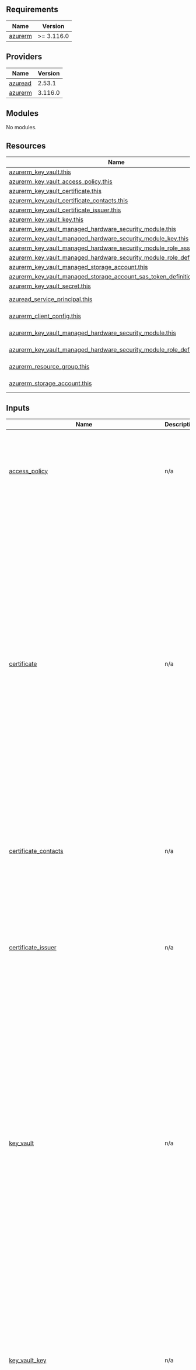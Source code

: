 ## Requirements

| Name | Version |
|------|---------|
| <a name="requirement_azurerm"></a> [azurerm](#requirement\_azurerm) | >= 3.116.0 |

## Providers

| Name | Version |
|------|---------|
| <a name="provider_azuread"></a> [azuread](#provider\_azuread) | 2.53.1 |
| <a name="provider_azurerm"></a> [azurerm](#provider\_azurerm) | 3.116.0 |

## Modules

No modules.

## Resources

| Name | Type |
|------|------|
| [azurerm_key_vault.this](https://registry.terraform.io/providers/hashicorp/azurerm/latest/docs/resources/key_vault) | resource |
| [azurerm_key_vault_access_policy.this](https://registry.terraform.io/providers/hashicorp/azurerm/latest/docs/resources/key_vault_access_policy) | resource |
| [azurerm_key_vault_certificate.this](https://registry.terraform.io/providers/hashicorp/azurerm/latest/docs/resources/key_vault_certificate) | resource |
| [azurerm_key_vault_certificate_contacts.this](https://registry.terraform.io/providers/hashicorp/azurerm/latest/docs/resources/key_vault_certificate_contacts) | resource |
| [azurerm_key_vault_certificate_issuer.this](https://registry.terraform.io/providers/hashicorp/azurerm/latest/docs/resources/key_vault_certificate_issuer) | resource |
| [azurerm_key_vault_key.this](https://registry.terraform.io/providers/hashicorp/azurerm/latest/docs/resources/key_vault_key) | resource |
| [azurerm_key_vault_managed_hardware_security_module.this](https://registry.terraform.io/providers/hashicorp/azurerm/latest/docs/resources/key_vault_managed_hardware_security_module) | resource |
| [azurerm_key_vault_managed_hardware_security_module_key.this](https://registry.terraform.io/providers/hashicorp/azurerm/latest/docs/resources/key_vault_managed_hardware_security_module_key) | resource |
| [azurerm_key_vault_managed_hardware_security_module_role_assignment.this](https://registry.terraform.io/providers/hashicorp/azurerm/latest/docs/resources/key_vault_managed_hardware_security_module_role_assignment) | resource |
| [azurerm_key_vault_managed_hardware_security_module_role_definition.this](https://registry.terraform.io/providers/hashicorp/azurerm/latest/docs/resources/key_vault_managed_hardware_security_module_role_definition) | resource |
| [azurerm_key_vault_managed_storage_account.this](https://registry.terraform.io/providers/hashicorp/azurerm/latest/docs/resources/key_vault_managed_storage_account) | resource |
| [azurerm_key_vault_managed_storage_account_sas_token_definition.this](https://registry.terraform.io/providers/hashicorp/azurerm/latest/docs/resources/key_vault_managed_storage_account_sas_token_definition) | resource |
| [azurerm_key_vault_secret.this](https://registry.terraform.io/providers/hashicorp/azurerm/latest/docs/resources/key_vault_secret) | resource |
| [azuread_service_principal.this](https://registry.terraform.io/providers/hashicorp/azuread/latest/docs/data-sources/service_principal) | data source |
| [azurerm_client_config.this](https://registry.terraform.io/providers/hashicorp/azurerm/latest/docs/data-sources/client_config) | data source |
| [azurerm_key_vault_managed_hardware_security_module.this](https://registry.terraform.io/providers/hashicorp/azurerm/latest/docs/data-sources/key_vault_managed_hardware_security_module) | data source |
| [azurerm_key_vault_managed_hardware_security_module_role_definition.this](https://registry.terraform.io/providers/hashicorp/azurerm/latest/docs/data-sources/key_vault_managed_hardware_security_module_role_definition) | data source |
| [azurerm_resource_group.this](https://registry.terraform.io/providers/hashicorp/azurerm/latest/docs/data-sources/resource_group) | data source |
| [azurerm_storage_account.this](https://registry.terraform.io/providers/hashicorp/azurerm/latest/docs/data-sources/storage_account) | data source |

## Inputs

| Name | Description | Type | Default | Required |
|------|-------------|------|---------|:--------:|
| <a name="input_access_policy"></a> [access\_policy](#input\_access\_policy) | n/a | <pre>list(object({<br>    id                      = number<br>    key_vault_id            = any<br>    application_id          = optional(string)<br>    certificate_permissions = optional(list(string))<br>    key_permissions         = optional(list(string))<br>    secret_permissions      = optional(list(string))<br>    storage_permissions     = optional(list(string))<br>  }))</pre> | `[]` | no |
| <a name="input_certificate"></a> [certificate](#input\_certificate) | n/a | <pre>list(object({<br>    id           = number<br>    key_vault_id = any<br>    name         = string<br>    tags         = optional(map(string))<br>    certificate = optional(list(object({<br>      contents = string<br>      password = optional(string)<br>    })))<br>    certificate_policy = optional(list(object({<br>      issuer_parameters_name = string<br>      key_properties = list(object({<br>        key_type   = string<br>        reuse_key  = bool<br>        exportable = bool<br>        key_size   = optional(number)<br>        curve      = optional(string)<br>      }))<br>      lifetime_action = list(object({<br>        action_type                 = string<br>        trigger_days_before_expiry  = optional(number)<br>        trigger_lifetime_percentage = optional(number)<br>      }))<br>      secret_properties_content_type = string<br>      x509_certificate_properties = optional(list(object({<br>        key_usage          = list(string)<br>        validity_in_months = number<br>        subject            = string<br>        extended_key_usage = optional(list(string))<br>        subject_alternative_names = optional(list(object({<br>          dns_names = optional(list(string))<br>          emails    = optional(list(string))<br>          upns      = optional(list(string))<br>        })))<br>      })))<br>    })))<br>  }))</pre> | `[]` | no |
| <a name="input_certificate_contacts"></a> [certificate\_contacts](#input\_certificate\_contacts) | n/a | <pre>list(object({<br>    id           = number<br>    key_vault_id = any<br>    contact = list(object({<br>      email = string<br>      name  = optional(string)<br>      phone = optional(string)<br>    }))<br>  }))</pre> | `[]` | no |
| <a name="input_certificate_issuer"></a> [certificate\_issuer](#input\_certificate\_issuer) | n/a | <pre>list(object({<br>    id            = number<br>    key_vault_id  = any<br>    name          = string<br>    provider_name = string<br>    org_id        = optional(string)<br>    account_id    = optional(string)<br>    password      = optional(string)<br>    admin = optional(list(object({<br>      email_address = string<br>      first_name    = optional(string)<br>      last_name     = optional(string)<br>      phone         = optional(string)<br>    })))<br>  }))</pre> | `[]` | no |
| <a name="input_key_vault"></a> [key\_vault](#input\_key\_vault) | n/a | <pre>list(object({<br>    id                              = number<br>    name                            = string<br>    sku_name                        = string<br>    enable_rbac_authorization       = optional(bool)<br>    enabled_for_deployment          = optional(bool)<br>    enabled_for_disk_encryption     = optional(bool)<br>    enabled_for_template_deployment = optional(bool)<br>    public_network_access_enabled   = optional(bool)<br>    purge_protection_enabled        = optional(bool)<br>    soft_delete_retention_days      = optional(number)<br>    tags                            = optional(map(string))<br>    access_policy = optional(list(object({<br>      application_id          = optional(string)<br>      certificate_permissions = optional(list(string))<br>      key_permissions         = optional(list(string))<br>      secret_permissions      = optional(list(string))<br>      storage_permissions     = optional(list(string))<br>    })))<br>    contact = optional(list(object({<br>      email = string<br>      name  = optional(string)<br>      phone = optional(string)<br>    })))<br>    network_acls = optional(list(object({<br>      bypass                     = string<br>      default_action             = string<br>      ip_rules                   = optional(list(string))<br>      virtual_network_subnet_ids = optional(list(string))<br>    })))<br>  }))</pre> | `[]` | no |
| <a name="input_key_vault_key"></a> [key\_vault\_key](#input\_key\_vault\_key) | n/a | <pre>list(object({<br>    id              = number<br>    key_opts        = list(string)<br>    key_type        = string<br>    key_vault_id    = any<br>    name            = string<br>    key_size        = optional(number)<br>    curve           = optional(string)<br>    not_before_date = optional(string)<br>    expiration_date = optional(string)<br>    tags            = optional(map(string))<br>    rotation_policy = optional(list(object({<br>      expire_after         = optional(string)<br>      notify_before_expiry = optional(string)<br>      automatic = optional(list(object({<br>        time_after_creation = optional(string)<br>        time_before_expiry  = optional(string)<br>      })))<br>    })))<br>  }))</pre> | `[]` | no |
| <a name="input_managed_hardware_security_module"></a> [managed\_hardware\_security\_module](#input\_managed\_hardware\_security\_module) | n/a | <pre>list(object({<br>    id                                        = number<br>    name                                      = string<br>    sku_name                                  = string<br>    purge_protection_enabled                  = optional(bool)<br>    soft_delete_retention_days                = optional(number)<br>    public_network_access_enabled             = optional(bool)<br>    security_domain_key_vault_certificate_ids = optional(list(string))<br>    security_domain_quorum                    = optional(number)<br>    tags                                      = optional(map(string))<br>    network_acls_bypass                       = string<br>    network_acls_default_action               = string<br>  }))</pre> | `[]` | no |
| <a name="input_managed_hardware_security_module_key"></a> [managed\_hardware\_security\_module\_key](#input\_managed\_hardware\_security\_module\_key) | n/a | <pre>list(object({<br>    id              = number<br>    name            = string<br>    key_opts        = list(string)<br>    key_type        = string<br>    managed_hsm_id  = any<br>    curve           = optional(number)<br>    expiration_date = optional(string)<br>    key_size        = optional(number)<br>    not_before_date = optional(string)<br>    tags            = optional(map(string))<br>  }))</pre> | `[]` | no |
| <a name="input_managed_hardware_security_module_role_assignment"></a> [managed\_hardware\_security\_module\_role\_assignment](#input\_managed\_hardware\_security\_module\_role\_assignment) | n/a | <pre>list(object({<br>    id                 = number<br>    managed_hsm_id     = any<br>    name               = string<br>    role_definition_id = any<br>  }))</pre> | `[]` | no |
| <a name="input_managed_hardware_security_module_role_definition"></a> [managed\_hardware\_security\_module\_role\_definition](#input\_managed\_hardware\_security\_module\_role\_definition) | n/a | <pre>list(object({<br>    id            = number<br>    name          = string<br>    vault_base_id = any<br>    description   = string<br>    role_name     = string<br>    permission = optional(list(object({<br>      actions          = optional(list(string))<br>      not_actions      = optional(list(string))<br>      data_actions     = optional(list(string))<br>      not_data_actions = optional(list(string))<br>    })))<br>  }))</pre> | `[]` | no |
| <a name="input_managed_storage_account"></a> [managed\_storage\_account](#input\_managed\_storage\_account) | n/a | <pre>list(object({<br>    id                           = number<br>    key_vault_id                 = any<br>    name                         = string<br>    storage_account_id           = any<br>    storage_account_key          = string<br>    regenerate_key_automatically = optional(bool)<br>    regeneration_period          = optional(string)<br>    tags                         = optional(map(string))<br>  }))</pre> | `[]` | no |
| <a name="input_managed_storage_account_sas_token_definition"></a> [managed\_storage\_account\_sas\_token\_definition](#input\_managed\_storage\_account\_sas\_token\_definition) | n/a | <pre>list(object({<br>    id                         = number<br>    managed_storage_account_id = any<br>    name                       = string<br>    sas_template_id            = any<br>    sas_type                   = string<br>    validity_period            = string<br>    tags                       = optional(map(string))<br>  }))</pre> | `[]` | no |
| <a name="input_resource_group_name"></a> [resource\_group\_name](#input\_resource\_group\_name) | n/a | `string` | n/a | yes |
| <a name="input_secret"></a> [secret](#input\_secret) | n/a | <pre>list(object({<br>    id              = number<br>    key_vault_id    = any<br>    name            = string<br>    value           = string<br>    content_type    = optional(string)<br>    not_before_date = optional(string)<br>    expiration_date = optional(string)<br>    tags            = optional(map(string))<br>  }))</pre> | `[]` | no |
| <a name="input_storage_account"></a> [storage\_account](#input\_storage\_account) | n/a | `any` | n/a | yes |
| <a name="input_tags"></a> [tags](#input\_tags) | n/a | `map(string)` | `{}` | no |

## Outputs

| Name | Description |
|------|-------------|
| <a name="output_certificate_contacts_id"></a> [certificate\_contacts\_id](#output\_certificate\_contacts\_id) | n/a |
| <a name="output_certificate_id"></a> [certificate\_id](#output\_certificate\_id) | n/a |
| <a name="output_certificate_issuer_id"></a> [certificate\_issuer\_id](#output\_certificate\_issuer\_id) | n/a |
| <a name="output_certificate_issuer_name"></a> [certificate\_issuer\_name](#output\_certificate\_issuer\_name) | n/a |
| <a name="output_certificate_name"></a> [certificate\_name](#output\_certificate\_name) | n/a |
| <a name="output_key_vault_access_policy_id"></a> [key\_vault\_access\_policy\_id](#output\_key\_vault\_access\_policy\_id) | n/a |
| <a name="output_key_vault_id"></a> [key\_vault\_id](#output\_key\_vault\_id) | n/a |
| <a name="output_key_vault_key_id"></a> [key\_vault\_key\_id](#output\_key\_vault\_key\_id) | n/a |
| <a name="output_key_vault_key_name"></a> [key\_vault\_key\_name](#output\_key\_vault\_key\_name) | n/a |
| <a name="output_managed_hsm_id"></a> [managed\_hsm\_id](#output\_managed\_hsm\_id) | n/a |
| <a name="output_managed_hsm_key_id"></a> [managed\_hsm\_key\_id](#output\_managed\_hsm\_key\_id) | n/a |
| <a name="output_managed_hsm_key_name"></a> [managed\_hsm\_key\_name](#output\_managed\_hsm\_key\_name) | n/a |
| <a name="output_managed_hsm_name"></a> [managed\_hsm\_name](#output\_managed\_hsm\_name) | n/a |
| <a name="output_managed_hsm_role_assignment_id"></a> [managed\_hsm\_role\_assignment\_id](#output\_managed\_hsm\_role\_assignment\_id) | n/a |
| <a name="output_managed_hsm_role_assignment_name"></a> [managed\_hsm\_role\_assignment\_name](#output\_managed\_hsm\_role\_assignment\_name) | n/a |
| <a name="output_managed_hsm_role_defintion_id"></a> [managed\_hsm\_role\_defintion\_id](#output\_managed\_hsm\_role\_defintion\_id) | n/a |
| <a name="output_managed_hsm_role_defintion_name"></a> [managed\_hsm\_role\_defintion\_name](#output\_managed\_hsm\_role\_defintion\_name) | n/a |
| <a name="output_managed_storage_account_id"></a> [managed\_storage\_account\_id](#output\_managed\_storage\_account\_id) | n/a |
| <a name="output_managed_storage_account_name"></a> [managed\_storage\_account\_name](#output\_managed\_storage\_account\_name) | n/a |
| <a name="output_managed_storage_account_sas_token_definition_id"></a> [managed\_storage\_account\_sas\_token\_definition\_id](#output\_managed\_storage\_account\_sas\_token\_definition\_id) | n/a |
| <a name="output_managed_storage_account_sas_token_definition_name"></a> [managed\_storage\_account\_sas\_token\_definition\_name](#output\_managed\_storage\_account\_sas\_token\_definition\_name) | n/a |
| <a name="output_secret_id"></a> [secret\_id](#output\_secret\_id) | n/a |
| <a name="output_secret_name"></a> [secret\_name](#output\_secret\_name) | n/a |
| <a name="output_secret_value"></a> [secret\_value](#output\_secret\_value) | n/a |
| <a name="output_secret_version"></a> [secret\_version](#output\_secret\_version) | n/a |
